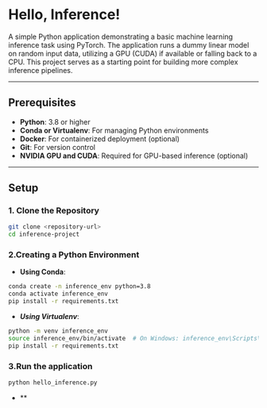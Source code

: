 # Hello, Inference!

A simple Python application demonstrating a basic machine learning inference task using PyTorch. The application runs a dummy linear model on random input data, utilizing a GPU (CUDA) if available or falling back to a CPU. This project serves as a starting point for building more complex inference pipelines.

---

## Prerequisites

- **Python**: 3.8 or higher  
- **Conda or Virtualenv**: For managing Python environments  
- **Docker**: For containerized deployment (optional)  
- **Git**: For version control  
- **NVIDIA GPU and CUDA**: Required for GPU-based inference (optional)

---

## Setup

### 1. Clone the Repository

```bash
git clone <repository-url>
cd inference-project
```

### 2.Creating a Python Environment
- **Using Conda**:
```bash
conda create -n inference_env python=3.8
conda activate inference_env
pip install -r requirements.txt
```
- ***Using Virtualenv***:
```bash
python -m venv inference_env
source inference_env/bin/activate  # On Windows: inference_env\Scripts\activate
pip install -r requirements.txt
```
### 3.Run the application
```bash
python hello_inference.py
```
- **


